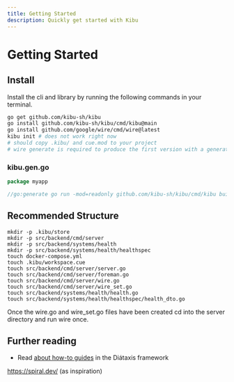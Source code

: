 ```yaml
---
title: Getting Started
description: Quickly get started with Kibu
---
```


# Getting Started

## Install
Install the cli and library by running the following commands in your terminal.
```bash
go get github.com/kibu-sh/kibu
go install github.com/kibu-sh/kibu/cmd/kibu@main
go install github.com/google/wire/cmd/wire@latest
kibu init # does not work right now
# should copy .kibu/ and cue.mod to your project
# wire generate is required to produce the first version with a generate directive
```

### kibu.gen.go
```go
package myapp

//go:generate go run -mod=readonly github.com/kibu-sh/kibu/cmd/kibu build ./src/backend/systems/...
```

## Recommended Structure
```
mkdir -p .kibu/store
mkdir -p src/backend/cmd/server
mkdir -p src/backend/systems/health
mkdir -p src/backend/systems/health/healthspec
touch docker-compose.yml
touch .kibu/workspace.cue
touch src/backend/cmd/server/server.go
touch src/backend/cmd/server/foreman.go
touch src/backend/cmd/server/wire.go
touch src/backend/cmd/server/wire_set.go
touch src/backend/systems/health/health.go
touch src/backend/systems/health/healthspec/health_dto.go
```

Once the wire.go and wire_set.go files have been created cd into the server directory and run wire once.

## Further reading

- Read [about how-to guides](https://diataxis.fr/how-to-guides/) in the Diátaxis framework

https://spiral.dev/ (as inspiration)